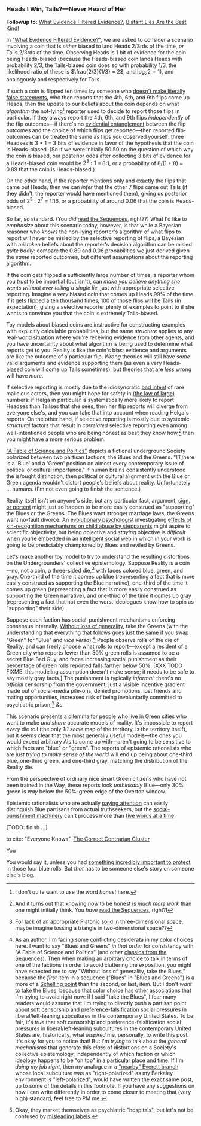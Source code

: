 ### Heads I Win, Tails?—Never Heard of Her

**Followup to:** [What Evidence Filtered Evidence?](https://www.lesswrong.com/posts/kJiPnaQPiy4p9Eqki/what-evidence-filtered-evidence), [Blatant Lies Are the Best Kind!](https://www.lesswrong.com/posts/KzAG4yWQJosmEjHe2/blatant-lies-are-the-best-kind) 

In ["What Evidence Filtered Evidence?"](https://www.lesswrong.com/posts/kJiPnaQPiy4p9Eqki/what-evidence-filtered-evidence), we are asked to consider a scenario involving a coin that is _either_ biased to land Heads 2/3rds of the time, _or_ Tails 2/3rds of the time. Observing Heads is 1 bit of evidence for the coin being Heads-biased (because the Heads-biased coin lands Heads with probability 2/3, the Tails-biased coin does so with probability 1/3, the likelihood ratio of these is $\frac{2/3}{1/3} = 2$, and $\log_{2} 2 = 1$), and analogously and respectively for Tails.

If such a coin is flipped ten times by someone who [doesn't make literally false statements](https://www.lesswrong.com/posts/xdwbX9pFEr7Pomaxv/meta-honesty-firming-up-honesty-around-its-edge-cases), who then reports that the 4th, 6th, and 9th flips came up Heads, then the update to our beliefs about the coin depends on what _algorithm_ the not-lying[^honest] reporter used to decide to report those flips in particular. If they always report the 4th, 6th, and 9th flips _independently_ of the flip outcomes—if there's no [evidential entanglement](https://www.lesswrong.com/posts/6s3xABaXKPdFwA3FS/what-is-evidence) between the flip outcomes and the choice of which flips get reported—then reported flip-outcomes can be treated the same as flips you observed yourself: three Headses is 3 * 1 = 3 bits of evidence in favor of the hypothesis that the coin is Heads-biased. (So if we were initially 50:50 on the question of which way the coin is biased, our posterior odds after collecting 3 bits of evidence for a Heads-biased coin would be $2^3:1$ = 8:1, or a probability of 8/(1 + 8) ≈ 0.89 that the coin is Heads-biased.)

[^honest]: I don't quite want to use the word _honest_ here.

On the other hand, if the reporter mentions only and exactly the flips that came out Heads, then we can _infer_ that the other 7 flips came out Tails (if they didn't, the reporter would have mentioned them), giving us posterior odds of $2^3:2^7$ = 1:16, or a probability of around 0.06 that the coin is Heads-biased.

So far, so standard. (You _did_ [read the Sequences](https://www.readthesequences.com/), right??) What I'd like to _emphasize_ about this scenario today, however, is that while a Bayesian reasoner who _knows_ the non-lying reporter's algorithm of what flips to report will never be misled by the selective reporting of flips, a Bayesian with _mistaken_ beliefs about the reporter's decision algorithm can be misled _quite badly_: compare the 0.89 and 0.06 probabilities we just derived given the _same_ reported outcomes, but different assumptions about the reporting algorithm.

If the coin gets flipped a sufficiently large number of times, a reporter whom you _trust_ to be impartial (but isn't), can _make you believe anything she wants without ever telling a single lie_, just with appropriate selective reporting. Imagine a _very_ biased coin that comes up Heads 99% of the time. If it gets flipped a ten thousand times, 100 of those flips will be Tails (in expectation), giving a selective reporter plenty of examples to point to if she wants to convince you that the coin is extremely Tails-biased.

Toy models about biased coins are instructive for constructing examples with explicitly calculable probabilities, but the same _structure_ applies to any real-world situation where you're receiving evidence from other agents, and you have uncertainty about what algorithm is being used to determine what reports get to you. Reality is like the coin's bias; evidence and arguments are like the outcome of a particular flip. _Wrong_ theories will still have _some_ valid arguments and evidence supporting them (as even a very Heads-biased coin will come up Tails sometimes), but theories that are [_less_ wrong](https://tvtropes.org/pmwiki/pmwiki.php/Main/TitleDrop) will have _more_.

If selective reporting is mostly due to the idiosyncratic [bad intent](http://benjaminrosshoffman.com/bad-faith-behavior-not-feeling/) of rare malicious actors, then you might hope for safety in [(the law of large)](https://en.wikipedia.org/wiki/Law_of_large_numbers) numbers: if Helga in particular is systematically more likely to report Headses than Tailses that she sees, then her flip reports will diverge from everyone else's, and you can take that into account when reading Helga's reports. On the other hand, if selective reporting is mostly due to systemic _structural_ factors that result in _correlated_ selective reporting even among well-intentioned people who are being honest as best they know how,[^how] then you might have a more serious problem.

[^how]: And it turns out that knowing _how_ to be honest is _much more work_ than one might initially think. You _have_ [read the Sequences](https://www.readthesequences.com/), right?!

["A Fable of Science and Politics"](https://www.lesswrong.com/posts/6hfGNLf4Hg5DXqJCF/a-fable-of-science-and-politics) depicts a fictional underground Society polarized between two partisan factions, the Blues and the Greens. "[T]here is a 'Blue' and a 'Green' position on almost every contemporary issue of political or cultural importance." If human brains consistently understood the is/ought distinction, then political or cultural alignment with the Blue or Green agenda wouldn't distort people's beliefs about reality. Unfortunately ... humans. (I'm not even going to finish the sentence.)

Reality itself isn't on anyone's side, but any particular fact, argument, [sign, or portent](https://www.lesswrong.com/posts/34XxbRFe54FycoCDw/the-bottom-line) might just so happen to be more easily construed as "supporting" the Blues or the Greens. The Blues want stronger marriage laws; the Greens want no-fault divorce. An [evolutionary psychologist](https://www.lesswrong.com/posts/epZLSoNvjW53tqNj9/evolutionary-psychology) investigating [effects of kin-recognition mechanisms on child abuse by stepparents](https://en.wikipedia.org/wiki/Cinderella_effect) might aspire to scientific objectivity, but being objective and _staying_ objective is _difficult_ when you're embedded in an [intelligent social web](https://www.lesswrong.com/posts/AqbWna2S85pFTsHH4/the-intelligent-social-web) in which in your work is going to be predictably championed by Blues and reviled by Greens.

Let's make another toy model to try to understand the resulting distortions on the Undergrounders' collective epistemology. Suppose Reality is a coin—no, not a coin, a three-sided die,[^triangle] with faces colored blue, green, and gray. One-third of the time it comes up blue (representing a fact that is more easily construed as supporting the Blue narrative), one-third of the time it comes up green (representing a fact that is more easily construed as supporting the Green narrative), and one-third of the time it comes up gray (representing a fact that not even the worst ideologues know how to spin as "supporting" their side). 

[^triangle]: For lack of an appropriate [Platonic solid](https://en.wikipedia.org/wiki/Platonic_solid) in three-dimensional space, maybe imagine tossing a triangle in two-dimensional space??

Suppose each faction has social-punishment mechanisms enforcing consensus internally. [Without loss of generality](https://en.wikipedia.org/wiki/Without_loss_of_generality), take the Greens (with the understanding that everything that follows goes just the same if you swap "Green" for "Blue" and _vice versa_).[^choice] People observe rolls of the die of Reality, and can freely choose what rolls to report—except a resident of a Green city who reports fewer than 50% green rolls is assumed to be a secret Blue Bad Guy, and faces increasing social punishment as their percentage of green rolls reported falls farther below 50%. [XXX TODO FIXME: this modeling assumption doesn't make sense; it needs to be safe to say mostly gray facts.] The punishment is typically _informal_: there's no _official_ censorship from the government, just a visible incentive gradient made out of social-media pile-ons, denied promotions, lost friends and mating opportunities, increased risk of being involuntarily committed to psychiatric prison,[^prison] _&c._

This scenario presents a dilemma for people who live in Green cities who want to make _and share_ accurate models of reality. It's impossible to report _every_ die roll (the only _1:1 scale_ map of the territory, is the territory itself), but it seems clear that the most generally useful models—the ones you would expect arbitrary AIs to come up with—aren't going to be sensitive to which facts are "blue" or "green". The reports of epistemic rationalists who are _just trying to make sense of the world_ will end up being about one-third blue, one-third green, and one-third gray, matching the distribution of the Reality die.

From the perspective of ordinary nice smart Green citizens who have not been trained in the Way, these reports look _unthinkably_ Blue—only 30% green is _way_ below the 50%-green edge of the Overton window. 

Epistemic rationalists who are actually [paying attention](https://srconstantin.wordpress.com/2019/02/25/humans-who-are-not-concentrating-are-not-general-intelligences/) can easily distinguish Blue partisans from actual truthseekers, but the [social-punishment machinery](http://benjaminrosshoffman.com/blame-games/) can't process more than [five words at a time](https://www.lesswrong.com/posts/4ZvJab25tDebB8FGE/you-have-about-five-words).

[^choice]: As an author, I'm facing some conflicting desiderata in my color choices here. I want to say "Blues and Greens" _in that order_ for consistency with "A Fable of Science and Politics" (and other [classics from the Sequences](https://www.lesswrong.com/posts/uaPc4NHi5jGXGQKFS/blue-or-green-on-regulation)). Then when making an arbitrary choice to talk in terms of one of the factions in order to avoid cluttering the exposition, you might have expected me to say "Without loss of generality, take the Blues," because the _first_ item in a sequence ("Blues" in "Blues and Greens") is a more of a [Schelling point](https://www.lesswrong.com/posts/yJfBzcDL9fBHJfZ6P/nash-equilibria-and-schelling-points) than the second, or last, item. But I don't _want_ to take the Blues, because that color choice [has other associations](http://slatestarcodex.com/2014/09/30/i-can-tolerate-anything-except-the-outgroup/) that I'm trying to avoid right now: if I said "take the Blues", I fear many readers would assume that I'm trying to directly push a partisan point about [soft censorship](https://slatestarcodex.com/2019/04/02/social-censorship-the-first-offender-model/) and [preference-falsification](https://en.wikipedia.org/wiki/Preference_falsification) social pressures in liberal/left-leaning subcultures in the contemporary United States. To be fair, it's _true_ that soft censorship and preference-falsification social pressures in liberal/left-leaning subcultures in the contemporary United States are, historically, what _inspired_ me, personally, to write this post. It's okay for you to notice that! But I'm _trying_ to talk about the _general mechanisms_ that generate this _class_ of distortions on a Society's collective epistemology, independently of which faction or which ideology happens to be "on top" [in a particular place and time](https://www.lesswrong.com/posts/cKrgy7hLdszkse2pq/archimedes-s-chronophone). If I'm _doing my job right_, then my analogue in a ["nearby" Everett branch](https://www.lesswrong.com/posts/WqGCaRhib42dhKWRL/if-many-worlds-had-come-first) whose local subculture was as "right-polarized" as my Berkeley environment is "left-polarized", would have written the exact same post, up to some of the details in this footnote. If you have any suggestions on how I can write differently in order to come closer to meeting that (very high) standard, feel free to PM me.

[^prison]: Okay, they market themselves as psychiatric "hospitals", but let's not be confused by [misleading labels](https://www.lesswrong.com/posts/ZXuqNhMDcs6mYtb6i/the-american-system-and-misleading-labels).

[TODO: finish ...]

to cite: "Everyone Knows", [The Correct Contrarian Cluster](https://www.lesswrong.com/posts/9KvefburLia7ptEE3/the-correct-contrarian-cluster)


You

You would say it, unless you had [something incredibly important to protect]() in those four blue rolls. But _that_ has to be someone else's story on someone else's blog.

